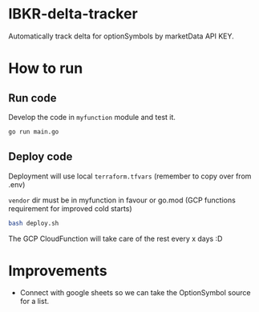 # IBKR-delta-tracker

Automatically track delta for optionSymbols by marketData API KEY.

# How to run

## Run code

Develop the code in `myfunction` module and test it.

```bash
go run main.go
```

## Deploy code

Deployment will use local `terraform.tfvars` (remember to copy over from .env)

`vendor` dir must be in myfunction in favour or go.mod (GCP functions requirement for improved cold starts)

```bash
bash deploy.sh
```

The GCP CloudFunction will take care of the rest every x days :D

# Improvements

- Connect with google sheets so we can take the OptionSymbol source for a list.